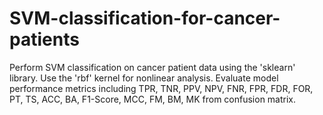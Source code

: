 # SVM-classification-for-cancer-patients
Perform SVM classification on cancer patient data using the 'sklearn' library. Use the 'rbf' kernel for nonlinear analysis. Evaluate model performance metrics including TPR, TNR, PPV, NPV, FNR, FPR, FDR, FOR, PT, TS, ACC, BA, F1-Score, MCC, FM, BM, MK from confusion matrix.
